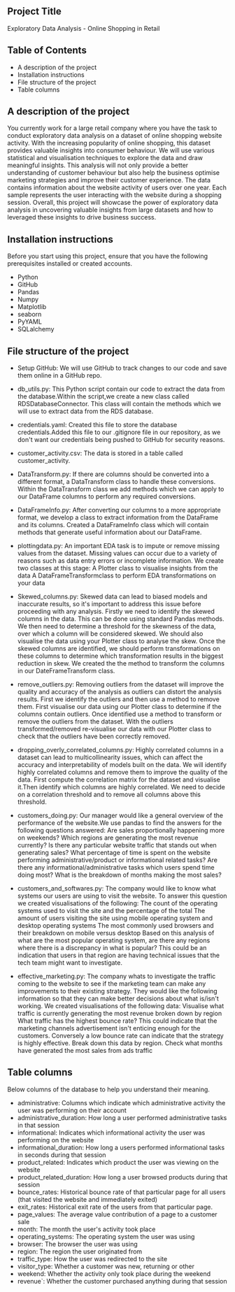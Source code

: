 ## Project Title
Exploratory Data Analysis - Online Shopping in Retail

## Table of Contents
   - A description of the project
   - Installation instructions
   - File structure of the project
   - Table columns
     
## A description of the project
You currently work for a large retail company where you have the task to conduct exploratory data analysis on a dataset of online shopping website activity. 
With the increasing popularity of online shopping, this dataset provides valuable insights into consumer behaviour.
We will use various statistical and visualisation techniques to explore the data and draw meaningful insights. 
This analysis will not only provide a better understanding of customer behaviour but also help the business optimise marketing strategies and improve their customer experience.
The data contains information about the website activity of users over one year. 
Each sample represents the user interacting with the website during a shopping session.
Overall, this project will showcase the power of exploratory data analysis in uncovering valuable insights from large datasets and how to leveraged these insights to drive business success.

## Installation instructions
Before you start using this project, ensure that you have the following prerequisites installed or created accounts.
   - Python
   - GitHub
   - Pandas
   - Numpy
   - Matplotlib
   - seaborn
   - PyYAML
   - SQLalchemy

## File structure of the project
   - Setup GitHub:
     We will use GitHub to track changes to our code and save them online in a GitHub repo.
     
   - db_utils.py:
     This Python script contain our code to extract the data from the database.Within the script,we create a       new class called RDSDatabaseConnector. This class will contain the methods which we will use to extract       data from the RDS database.
     
   - credentials.yaml:
     Created this file to store the database credentials.Added this file to our .gitignore file in our           repository, as we don't want our credentials being pushed to GitHub for security reasons.

   - customer_activity.csv:
     The data is stored in a table called customer_activity.

   - DataTransform.py:
     If there are columns should be converted into a different format, a DataTransform class to handle these       conversions. Within the DataTransform class we add methods which we can apply to our DataFrame columns        to perform any required conversions.

   - DataFrameInfo.py:
     After converting our columns to a more appropriate format, we develop a class to extract information         from the DataFrame and its columns. Created a DataFrameInfo class which will contain methods that            generate useful information about our DataFrame.

   - plottingdata.py:
     An important EDA task is to impute or remove missing values from the dataset. Missing values can occur       due to a variety of reasons such as data entry errors or incomplete information.
     We create two classes at this stage:
     A Plotter class to visualise insights from the data
     A DataFrameTransformclass to perform EDA transformations on your data

   - Skewed_columns.py:
     Skewed data can lead to biased models and inaccurate results, so it's important to address this issue      before proceeding with any analysis.
     Firstly we need to identify the skewed columns in the data. This can be done using standard Pandas           methods. We then need to determine a threshold for the skewness of the data, over which a column will        be considered skewed. We should also visualise the data using your Plotter class to analyse the skew.
     Once the skewed columns are identified, we should perform transformations on these columns to determine      which transformation results in the biggest reduction in skew. We created the the method to transform        the columns in our DateFrameTransform class.

   - remove_outliers.py:
     Removing outliers from the dataset will improve the quality and accuracy of the analysis as outliers         can distort the analysis results. First we identify the outliers and then use a method to remove them.
     First visualise our data using our Plotter class to determine if the columns contain outliers.
     Once identified use a method to transform or remove the outliers from the dataset. With the outliers         transformed/removed re-visualise our data with our Plotter class to check that the outliers have been      correctly removed.

   - dropping_overly_correlated_columns.py:
     Highly correlated columns in a dataset can lead to multicollinearity issues, which can affect the           accuracy and interpretability of models built on the data. We will identify highly correlated columns       and remove them to improve the quality of the data.
     First compute the correlation matrix for the dataset and visualise it.Then identify which columns are        highly correlated. We need to decide on a correlation threshold and to remove all columns above this         threshold.

   - customers_doing.py:
     Our manager would like a general overview of the performance of the website.We use pandas to find the      answers for the following questions answered:
     Are sales proportionally happening more on weekends?
     Which regions are generating the most revenue currently?
     Is there any particular website traffic that stands out when generating sales?
     What percentage of time is spent on the website performing administrative/product or informational      related tasks?
     Are there any informational/administrative tasks which users spend time doing most?
     What is the breakdown of months making the most sales?

   - customers_and_softwares.py:
     The company would like to know what systems our users are using to visit the website. To answer this      question we created visualisations of the following:
     The count of the operating systems used to visit the site and the percentage of the total
     The amount of users visiting the site using mobile operating system and desktop operating systems
     The most commonly used browsers and their breakdown on mobile versus desktop
     Based on this analysis of what are the most popular operating system, are there any regions where there is a      discrepancy in what is popular? This could be an indication that users in that region are having technical      issues that the tech team might want to investigate.

   - effective_marketing.py:
     The company whats to investigate the traffic coming to the website to see if the marketing team can make any      improvements to their existing strategy. They would like the following information so that they can make      better decisions about what is/isn't working. We created visualisations of the following data:
     Visualise what traffic is currently generating the most revenue broken down by region
     What traffic has the highest bounce rate? This could indicate that the marketing channels advertisement       isn't enticing enough for the customers. Conversely a low bounce rate can indicate that the strategy is      highly effective. Break down this data by region.
     Check what months have generated the most sales from ads traffic




      





     
## Table columns
   Below columns of the database to help you understand their meaning.

   - administrative:
     Columns which indicate which administrative activity the user was performing on their
     account
   - administrative_duration: 
     How long a user performed administrative tasks in that session
   - informational: 
     Indicates which informational activity the user was performing on the website
   - informational_duration: 
     How long a users performed informational tasks in seconds during that session
   - product_related: 
     Indicates which product the user was viewing on the website
   - product_related_duration: 
     How long a user browsed products during that session
   - bounce_rates: 
     Historical bounce rate of that particular page for all users (that visited the website and immediately        exited)
   - exit_rates:
     Historical exit rate of the users from that particular page.
   - page_values: 
     The average value contribution of a page to a customer sale
   - month: 
     The month the user's activity took place
   - operating_systems: 
     The operating system the user was using
   - browser: 
     The browser the user was using
   - region: 
     The region the user originated from
   - traffic_type: 
     How the user was redirected to the site
   - visitor_type: 
     Whether a customer was new, returning or other
   - weekend: 
     Whether the activity only took place during the weekend
   - revenue`: 
     Whether the customer purchased anything during that session
  
